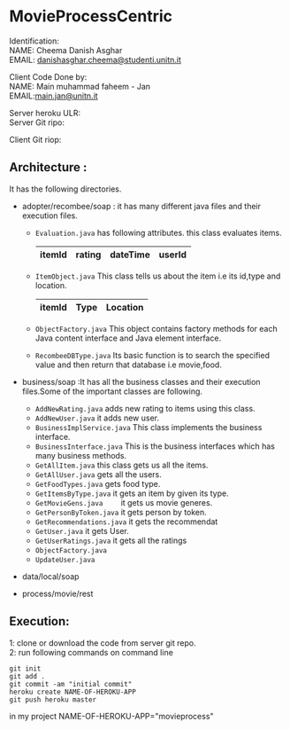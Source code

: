 # MovieProcessCentric

Identification:  
NAME: Cheema Danish Asghar  
EMAIL: danishasghar.cheema@studenti.unitn.it  

Client Code Done by:  
NAME: Main muhammad faheem - Jan  
EMAIL:main.jan@unitn.it  

Server heroku ULR:  
Server Git ripo:  

Client Git riop:  

## Architecture : 
It has the following directories.  
* adopter/recombee/soap : it has many different java files and their execution files.  
   * `Evaluation.java` has following attributes. this class evaluates items.    
         
     |itemId|rating|dateTime|userId|       
     |------|------|--------|------|      
   
   * `ItemObject.java` This class tells us about the item i.e its id,type and location.
       
     |itemId|Type|Location|           
     |------|----|--------|   
     
   * `ObjectFactory.java` This object contains factory methods for each Java content interface and Java element interface.  
   * `RecombeeDBType.java` Its basic function is to search the specified value and then return that database i.e movie,food.     
* business/soap :It has all the business classes and their execution files.Some of the important classes are following.  
   * `AddNewRating.java` adds new rating to items using this class.   
   *  `AddNewUser.java`  it adds new user.  
   *  `BusinessImplService.java`  This class implements the business interface.    
   *  `BusinessInterface.java`  This is the business interfaces which has many business methods.  
   *  `GetAllItem.java`  this class gets us all the items.    
   *  `GetAllUser.java`  gets all the users.  
   *  `GetFoodTypes.java`  gets food type.  
   *  `GetItemsByType.java` it gets an item by given its type.    
   *  `GetMovieGens.java	` it gets us movie generes.  
   *  `GetPersonByToken.java`	 it gets person by token.
   *  `GetRecommendations.java`	it gets the recommendat  
   *  `GetUser.java`	it gets User.    
   *  `GetUserRatings.java`	it gets all the ratings  
   *  `ObjectFactory.java`	    
   *  `UpdateUser.java	`  
     
  
     
     
     
     
     
* data/local/soap  
* process/movie/rest  

## Execution:    
1: clone or download the code from server git repo.    
2: run following commands on command line     
```
git init  
git add .  
git commit -am "initial commit"  
heroku create NAME-OF-HEROKU-APP  
git push heroku master   

```
in my project NAME-OF-HEROKU-APP="movieprocess"  
